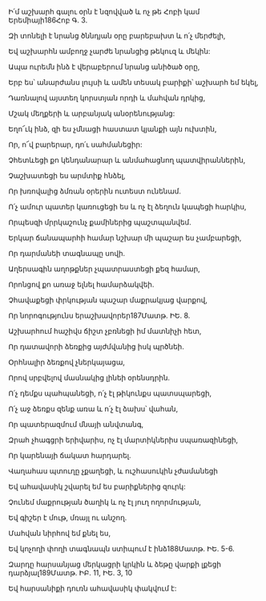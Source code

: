 Ի՛մ աշխարհ գալու օրն է նզովված և ոչ թե Հոբի կամ Երեմիայի186Հոբ Գ. 3.

Զի տոնելի է նրանց ծննդյան օրը բարեբախտ և ո՛չ մերժելի,

Եվ աշխարհն ամբողջ չարժե նրանցից թեկուզ և մեկին:

Ապա ուրեմն ինձ է վերաբերում նրանց անիծած օրը,

Երբ ես՝ անարժանս լույսի և ամեն տեսակ բարիքի՝ աշխարհ եմ եկել,

Դառնալով այստեղ կորստյան որդի և մահվան դրկից,

Մշակ մեղքերի և արբանյակ անօրենությանց:

Եղո՜ւկ ինձ, զի ես չմնացի հաստատ կյանքի այն ուխտին,

Որ, ո՜վ բարերար, դո՛ւ սահմանեցիր:

Չհետևեցի քո կենդանարար և անմահացնող պատվիրաններին,

Չաշխատեցի ես արմտիք հնձել,

Որ խռովալից ձմռան օրերին ուտեստ ունենամ.

Ո՛չ ամուր պատեր կառուցեցի ես և ոչ էլ ձեղուն կապեցի հարկիս,

Որպեսզի մրրկաշունչ քամիներից պաշտպանվեմ.

Երկար ճանապարհի համար նշխար մի պաշար ես չամբարեցի,

Որ դարմանեի տագնապը սովի.

Աղերսագին աղոթքներ չպատրաստեցի քեզ համար,

Որոնցով քո առաջ ելնել համարձակվեի.

Չհավաքեցի փրկության պաշար մաքրակյաց վարքով,

Որ նորոգությունս երաշխավորեր187Մատթ. ԻԵ. 8.

Աշխարհում հաշիվս ճիշտ չբռնեցի իմ մատնիչի հետ,

Որ դատավորի ձեռքից այժմվանից իսկ պրծնեի.

Օրհնալիր ձեռքով չներկայացա,

Որով սրբվելով մասնակից լինեի օրենսդրին.

Ո՛չ դեմքս պահպանեցի, ո՛չ էլ թիկունքս պատսպարեցի,

Ո՛չ աջ ձեռքս զենք առա և ո՛չ էլ ձախս՝ վահան,

Որ պատերազմում մնայի անվտանգ,

Զրահ չհագցրի երիվարիս, ոչ էլ մարտիկներիս սպառազինեցի,

Որ կարենայի ճակատ հարդարել.

Վաղահաս պտուղը չքաղեցի, և ուշհասուկին չժամանեցի

Եվ ահավասիկ շվարել եմ ես բարիքներից զուրկ:

Չունեմ մաքրության ծաղիկ և ոչ էլ յուղ ողորմության,

Եվ գիշեր է մութ, մռայլ ու անշող.

Մահվան նիրհով եմ քնել ես,

Եվ կոչողի փողի տագնապն ստիպում է ինձ188Մատթ. ԻԵ. 5-6.

Զարդը հարսանյաց մերկացրի կրկին և ձեթը վարքի լքեցի դարձյալ189Մատթ. ԻԲ. 11, ԻԵ. 3, 10

Եվ հարսանիքի դուռն ահավասիկ փակվում է: